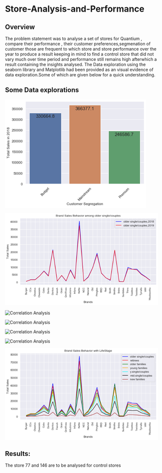 # Store-Analysis-and-Performance
## Overview 
The problem statement was to analyse a set of stores for Quantium , compare their performance , their customer preferences,segmenation of customer those are frequent to which store and store performance over the year to produce a result keeping in mind to find a control store that did not vary much over time period and performance still remains high afterwhich a result containing the insights analysed. The Data exploration using the seaborn library and Matplotlib had been provided as an visual evidence of data exploration.Some of which are given below for a quick understanding.
## Some Data explorations
![Correlation Analysis](https://github.com/Eva86271/Store-Analysis-and-Performance/blob/main/Quantium/output_21_0.png)

![Correlation Analysis1](https://github.com/Eva86271/Store-Analysis-and-Performance/blob/main/Quantium/output_100_0.png)

![Correlation Analysis](https://github.com/Eva86271/Store-Analysis-and-Performance/tree/main/Quantium/output_101_0.png)

![Correlation Analysis](https://github.com/Eva86271/Store-Analysis-and-Performance/tree/main/Quantium/output_102_0.png)

![Correlation Analysis](https://github.com/Eva86271/Store-Analysis-and-Performance/tree/main/Quantium/output_80_0.png)

![Correlation Analysis](https://github.com/Eva86271/Store-Analysis-and-Performance/tree/main/Quantium/output_84_0.png)

![Correlation Analysis](https://github.com/Eva86271/Store-Analysis-and-Performance/blob/main/Quantium/output_97_0.png)

## Results:
The store 77 and 146 are to be analysed for control stores
